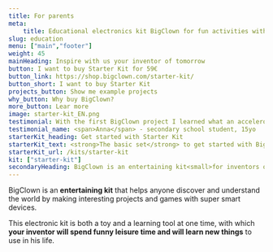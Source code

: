 ```yaml
---
title: For parents
meta:
    title: Educational electronics kit BigClown for fun activities with kids
slug: education
menu: ["main","footer"]
weight: 45
mainHeading: Inspire with us your inventor of tomorrow
button: I want to buy Starter Kit for 59€
button_link: https://shop.bigclown.com/starter-kit/
button_short: I want to buy Starter Kit
projects_button: Show me example projects
why_button: Why buy BigClown?
more_button: Lear more
image: starter-kit_EN.png
testimonial: With the first BigClown project I learned what an accelerometer is, that I have it on my phone and how it can be used in a manufacturing. We just played IoT spinning top.
testimonial_name: <span>Anna</span> - secondary school student, 15yo
starterKit_heading: Get started with Starter Kit
starterKit_text: <strong>The basic set</strong> to get started with BigClown is called <strong>Starter Kit</strong> and every inventors will enjoy a lot of project with it. He will <strong>build first smart device and create projects</strong> to amaze friends, family and us.👌 Kit enables everyone to measure temperature, work with accelerometer or control anything with a button. In future <strong>you can upgrade it with more modules</strong>.
starterKit_url: /kits/starter-kit
kit: ["starter-kit"]
secondaryHeading: BigClown is an entertaining kit<small>for inventors of the future</small>
---
```


BigClown is an **entertaining kit** that helps anyone discover and understand the world by making interesting projects and games with super smart devices.

This electronic kit is both a toy and a learning tool at one time, with which **your inventor will spend funny leisure time and will learn new things** to use in his life.
